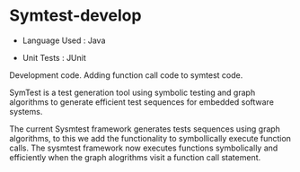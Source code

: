 # Symtest-develop

- Language Used : Java

- Unit Tests : JUnit

Development code. Adding function call code to symtest code.

SymTest is a test generation tool using symbolic testing and graph algorithms to generate efficient test sequences for embedded software systems.

The current Sysmtest framework generates tests sequences using graph algorithms, to this we add the functionality to symbollically execute function calls. The sysmtest framework now executes functions symbolically and efficiently when the graph alogrithms visit a function call statement.
